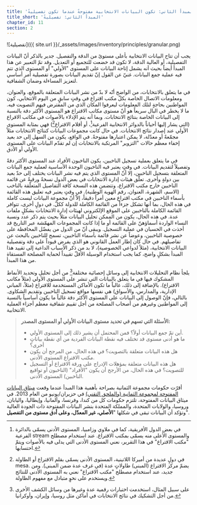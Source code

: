 ```yaml
---
title: 'المبدأ الثاني: تكون البيانات الانتخابية مفتوحةً عندما تكون تفصيليةً.'
title_short: 'المبدأ الثاني: تفصيليةً'
chapter_id: 11
section: 2
---
```


![تفصيلية]({{ site.url }}/\_assets/images/inventory/principles/granular.png)

يجب أن تتاح البيانات الانتخابية بأعلى مستوىً من الدقة والتفصيل. جدير بالذكر أنّ البيانات التفصيلية، أو العالية الدقة، لا تكون قد خضعت للتجميع أو التعديل. وقد تمّ التعبير عن هذا المبدأ أيضاً بحيث أنه يشمل إتاحة البيانات على المستوى "الأولي" أو المستوى الذي تتم فيه عملية جمع البيانات. غنيّ عن القول إنّ تقديم البيانات بصورة تفصيلية أمر أساسي لتعزيز المساءلة وضمان الشفافية.

في ما يتعلق بالانتخابات، من الواضح أنّه لا بدّ من نشر البيانات المتعلقة بالموقع، والعنوان، ومعلومات الاتصال الخاصة بكلّ مكتب اقتراع في وقتٍ سابقٍ من اليوم الانتخابي، كون المواطنين بحاجةٍ لتلك المعلومات ليعرفوا المكان الذي من المفترض فيهم التصويت فيه. ما لا يخطر في البال سريعاً هو أنّ مستوى مكاتب الاقتراع هو المستوى الأكثر دقة بالنسبة إلى البيانات الخاصة بنتائج الانتخابات. وبما أنه يتم الإدلاء بالأصوات في مكاتب الاقراع (التي يشار إليها أحياناً بالدوائر الانتخابية الفرعية[^1]، أو أقلام الاقتراع[^2]) فهي بمثابة المستوى الأولي عند إصدار نتائج الانتخابات. في حال كانت مجموعات البيانات كنتائج الانتخابات مثلاً مجمّعةً أو معدّلة، لا يمكن اعتبارها مفتوحةً. في الواقع، يكون من السهل إلى حد بعيد إخفاء معظم حالات "التزوير" المرتكبة بالانتخابات إن لم تقدّم البيانات على المستوى الأولي أو الأدق.

في ما يتعلق بعملية تسجيل الناخبين، يكون الناخبون الأفراد عند المستوى الأكثر دقةً وتفصيلاً لتقديم البيانات. في وقتٍ يعتبر فيه الناخبون الوحدة الأساسية لعملية جمع البيانات المتعلقة بتسجيل الناخبين، إلا أنّ المستوى الذي يتم فيه نشر البيانات يختلف إلى حدّ بعيد بين دولةٍ وأخرى. تعلّق هيئات إدارة الانتخابات في بعض الدول نسخةً ورقيةً عن قائمة الناخبين خارج مكتب الاقتراع، وتتضمن هذه النسخة كافة التفاصيل المتعلّقة بالناخب (الاسم، الشهرة، العنوان، رقم الهوية الوطنية). في وقتٍ يعتبر فيه تعليق هذه القائمة بأسماء الناخبين في مكتب اقتراع معين أمراً دقيقاً، إلاّ أنّ مجموعة البيانات ليست كاملة في هذه الحال، بما أنها تشكل جزءاً من القائمة الكاملة للدولة ككلّ. في دولٍ أخرى، تتوافر القائمة الكاملة بالناخبين على الموقع الإلكتروني لهيئات إدارة الانتخابات بشكلٍ ملفات عدة. في هذه الحال، يكون من الممكن تحليل البيانات مثلاً بحيث يتم ذكر عدد ونسبة النساء الواردة أسماؤهنّ على القائمة أو ما إذا كانت المجموعات المهمّشة عبر التاريخ قد أخذت في الحسبان في عملية التسجيل. ويبقى أنّ من الدول من يفضّل المحافظة على خصوصية الناخبين، وعوضاً عن نشر قائمة بأسماء الناخبين، تسمح للناخبين بالبحث عن تفاصيلهم. في حال كان إطار العمل القانوني هو الذي يفرض قيوداً على دقة وتفصيلية البيانات الانتخابية، (مثلاً لدواعي الخصوصية)، لا بد من ذكر الأسباب الداعية إلى تقييد هذا المبدأ بشكلٍ واضح، كما يجب استخدام الوسيلة الأقلّ تقييداً لحماية المصلحة المستقاة من هذا المبدأ.

يلجأ نظام التحليلات الانتخابية إلى وسائل إحصائية مختلفة[^3] من أجل تحليل وتحديد الأنماط المشكوك فيها في ما يتعلق بالبيانات التي تنشر على المستوى الأولي (مثلاً مكاتب الاقتراع). بالإضافة إلى ذلك، غالباً ما تكون الأماكن المستخدمة للاقتراع (مثلاً، المباني الإدارية، والمدارس، والأسواق) هي نفسها مواقع تسجيل الناخبين وتقديم الشكاوى. بالتالي، فإنّ الوصول إلى البيانات على المستوى الأكثر دقة غالباً ما يكون أساسياً بالنسبة إلى المواطنين وغيرهم من أصحاب المصلحة من أجل تقييم شفافية معظم أجزاء العملية الانتخابية.

> **الأسئلة التي تسهم في تحديد مستوى البيانات الأولي أو المستوى المصدر:**
>
> - أين تمّ جمع البيانات أولاً؟ فمن المحتمل أن يشير ذلك إلى المستوى الأولي.
> - ما هو أدنى مستوى قد تختلف فيه نقطة البيانات الفردية من أي نقطة بياناتٍ أخرى؟
> - هل هذه البيانات متعلقة بالتصويت؟ في هذه الحال، من المرجح أن يكون مكتب الاقتراع المستوى الأدنى.
> - هل هذه البيانات متعلقة بمؤهلات الإدراج على ورقة الاقتراع أو التسجيل للتصويت؟ في هذه الحال، من الأرجح أن يكون "الأفراد" (الناخبون أو تواقيع الناخبين) المستوى الأدنى.

أقرّت حكومات مجموعة الثمانية بصراحة بأهمية هذا المبدأ عندما وقعت [ميثاق البيانات المفتوحة لمجموعة الثمانية (والملحق التقني)](https://www.gov.uk/government/publications/open-data-charter/g8-open-data-charter-and-technical-annex#principle-2-quality-and-quantity) في حزيران/يونيو من العام 2013. في ميثاق البيانات المفتوحة، تلتزم حكومات كل من كندا، وفرنسا، وألمانيا، وإيطاليا، واليابان، وروسيا، والولايات المتحدة، والمملكة المتحدة بنشر البيانات المفتوحة ذات الجودة العالية وتؤكد أن البيانات تبقى في شكلها "**الأصلي، غير المعدّل، وعلى أدق مستوى من التفصيل**".

[^1]: في بعض الدول الأفريقية، كما في ملاوي وزامبيا، المستوى الأدنى يسمّى بالدائرة الفرعية stream والمستوى الأعلى منه يسمّى بمكتب الاقتراع. عند استخدام مصطلح "مكتب الاقتراع" في هذا التقرير، نعني المستوى الأدنى التي يدلى فيه بالأصوات ويتمّ احتسابها.
[^2]: في دولٍ عديدة من أميركا اللاتينية، المستوى الأدنى يسمّى بقلم الاقتراع أو الطاولة mesa. يضمّ مركز الاقتراع (المبنى) طاولاتٍ عدة (في غرف عدة ضمن المبنى). ومن جديد، عند استخدام مصطلح "مكتب الاقتراع" نعني به المستوى الأدنى للنتائج ويستخدم على نحوٍ متبادل مع مفهوم الطاولة.
[^3]: على سبيل المثال، استخدمت اختبارات رقمية عدة وغيرها من وسائل الكشف الأخرى من أجل التشكيك في نتائج الانتخابات في أماكن مثل روسيا، وإيران، وأوكرانيا.

